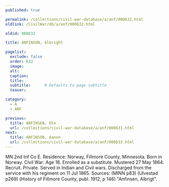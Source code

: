 ```yaml
---
published: true

permalink: /collections/civil-war-database/a/anf/000632.html
oldlink: /CivilWar/db/a/anf/000632.html

oldid: 000632

title: ANFINSON, Albright

pagelist:
  exclude: false
  order: 632
  image: 
  alt:
  caption:
  title:
  subtitle:      # Defaults to page subtitle
  teaser:

category: 
  - A 
  - ANF

previous:
  title: ANFINSEN, Ole
  url: /collections/civil-war-database/a/anf/000631.html  
next:
  title: ANFINSON, Aanon
  url: /collections/civil-war-database/a/anf/000633.html   
---
```

MN 2nd Inf Co E. Residence: Norway, Fillmore County, Minnesota. Born in Norway. Civil War: Age 18. Enrolled as a substitute. Mustered 27 May 1864. Recruit. Private. Served in Indian and Civil wars. Discharged from the service with his regiment on 11 Jul 1865. Sources: (MINN p83) (Ulvestad p269) (&#147;History of Fillmore County, publ. 1912, p 146) &quot;Anfinsen, Albrigt&quot;.